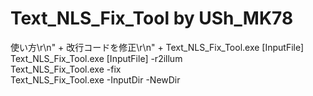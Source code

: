 # Text_NLS_Fix_Tool by USh_MK78
使い方\r\n" +
改行コードを修正\r\n" +
Text_NLS_Fix_Tool.exe [InputFile]  
Text_NLS_Fix_Tool.exe [InputFile] -r2illum  
Text_NLS_Fix_Tool.exe <MTL File> -fix  
Text_NLS_Fix_Tool.exe <MTL File> -InputDir <InDIR> -NewDir <NDIR>  
